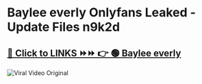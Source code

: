 
 # Baylee everly Onlyfans Leaked - Update Files n9k2d

## <h2><a href="https://clipsfans.com/Baylee_everly&ref=git">🔗 Click to LINKS ⏩⏩ 👉 🟢 Baylee everly </a></h2>

<a href="https://clipsfans.com/Baylee_everly&ref=git" rel="nofollow" data-target="animated-image.originalLink"><img src="https://i.ibb.co.com/xMMVF88/686577567.gif" alt="Viral Video Original" style="max-width: 100%; display: inline-block;" data-target="animated-image.originalImage"></a>

